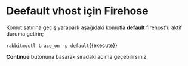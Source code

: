 # Deefault vhost için Firehose

Komut satırına geçiş yarapark aşağıdaki komutla **default** firehost'u aktif duruma getirin;

`rabbitmqctl trace_on -p default`{{execute}}

**Continue** butonuna basarak sıradaki adıma geçebilirsiniz.